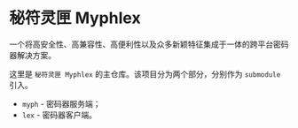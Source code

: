 # 秘符灵匣 Myphlex

一个将高安全性、高兼容性、高便利性以及众多新颖特征集成于一体的跨平台密码器解决方案。

这里是 `秘符灵匣 Myphlex` 的主仓库。该项目分为两个部分，分别作为 `submodule` 引入。

- `myph` - 密码器服务端；
- `lex` - 密码器客户端。

